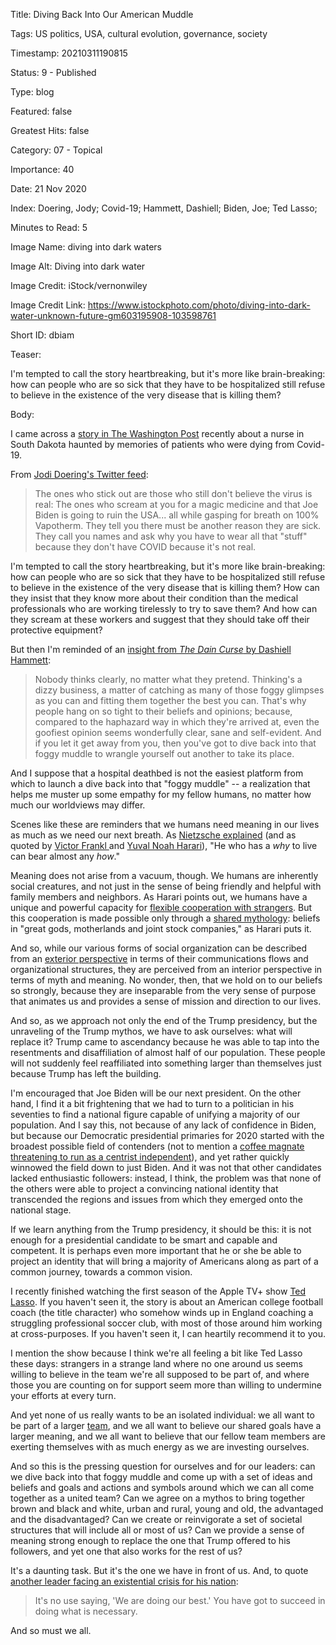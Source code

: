 Title:  Diving Back Into Our American Muddle

Tags:   US politics, USA, cultural evolution, governance, society

Timestamp: 20210311190815

Status: 9 - Published

Type:   blog

Featured: false

Greatest Hits: false

Category: 07 - Topical

Importance: 40

Date:   21 Nov 2020

Index:  Doering, Jody; Covid-19; Hammett, Dashiell; Biden, Joe; Ted Lasso; 

Minutes to Read: 5

Image Name: diving into dark waters

Image Alt: Diving into dark water

Image Credit: iStock/vernonwiley

Image Credit Link: https://www.istockphoto.com/photo/diving-into-dark-water-unknown-future-gm603195908-103598761

Short ID: dbiam

Teaser:

I'm tempted to call the story heartbreaking, but it's more like brain-breaking: how can people who are so sick that they have to be hospitalized still refuse to believe in the existence of the very disease that is killing them?


Body:

I came across a [story in The Washington Post][wapo] recently about a nurse in South Dakota haunted by memories of patients who were dying from Covid-19. 

From [Jodi Doering's Twitter feed][jodi]:

> The ones who stick out are those who still don't believe the virus is real: The ones who scream at you for a magic medicine and that Joe Biden is going to ruin the USA... all while gasping for breath on 100% Vapotherm. They tell you there must be another reason they are sick. They call you names and ask why you have to wear all that "stuff" because they don't have COVID because it's not real. 

I'm tempted to call the story heartbreaking, but it's more like brain-breaking: how can people who are so sick that they have to be hospitalized still refuse to believe in the existence of the very disease that is killing them? How can they insist that they know more about their condition than the medical professionals who are working tirelessly to try to save them? And how can they scream at these workers and suggest that they should take off their protective equipment? 

But then I'm reminded of an [insight from *The Dain Curse* by Dashiell Hammett][hammett]:

> Nobody thinks clearly, no matter what they pretend. Thinking's a dizzy business, a matter of catching as many of those foggy glimpses as you can and fitting them together the best you can. That's why people hang on so tight to their beliefs and opinions; because, compared to the haphazard way in which they're arrived at, even the goofiest opinion seems wonderfully clear, sane and self-evident. And if you let it get away from you, then you've got to dive back into that foggy muddle to wrangle yourself out another to take its place.

And I suppose that a hospital deathbed is not the easiest platform from which to launch a dive back into that "foggy muddle" -- a realization that helps me muster up some empathy for my fellow humans, no matter how much our worldviews may differ. 

Scenes like these are reminders that we humans need meaning in our lives as much as we need our next breath. As [Nietzsche explained][niet] (and as quoted by [Victor Frankl ][frankl] and [Yuval Noah Harari][harari]), "He who has a *why* to live can bear almost any *how*." 

Meaning does not arise from a vacuum, though. We humans are inherently social creatures, and not just in the sense of being friendly and helpful with family members and neighbors. As Harari points out, we humans have a unique and powerful capacity for [flexible cooperation with strangers][harari2]. But this cooperation is made possible only through a [shared mythology][harari3]: beliefs in "great gods, motherlands and joint stock companies," as Harari puts it. 

And so, while our various forms of social organization can be described from an [exterior perspective][4q] in terms of their communications flows and organizational structures, they are perceived from an interior perspective in terms of myth and meaning. No wonder, then, that we hold on to our beliefs so strongly, because they are inseparable from the very sense of purpose that animates us and provides a sense of mission and direction to our lives. 

And so, as we approach not only the end of the Trump presidency, but the unraveling of the Trump mythos, we have to ask ourselves: what will replace it? Trump came to ascendancy because he was able to tap into the resentments and disaffiliation of almost half of our population. These people will not suddenly feel reaffiliated into something larger than themselves just because Trump has left the building. 

I'm encouraged that Joe Biden will be our next president. On the other hand, I find it a bit frightening that we had to turn to a politician in his seventies to find a national figure capable of unifying a majority of our population. And I say this, not because of any lack of confidence in Biden, but because our Democratic presidential primaries for 2020 started with the broadest possible field of contenders (not to mention a [coffee magnate threatening to run as a centrist independent][schultz]), and yet rather quickly winnowed the field down to just Biden. And it was not that other candidates lacked enthusiastic followers: instead, I think, the problem was that none of the others were able to project a convincing national identity that transcended the regions and issues from which they emerged onto the national stage. 

If we learn anything from the Trump presidency, it should be this: it is not enough for a presidential candidate to be smart and capable and competent. It is perhaps even more important that he or she be able to project an identity that will bring a majority of Americans along as part of a common journey, towards a common vision.  

I recently finished watching the first season of the Apple TV+ show [Ted Lasso][lasso]. If you haven't seen it, the story is about an American college football coach (the title character) who somehow winds up in England coaching a struggling professional soccer club, with most of those around him working at cross-purposes. If you haven't seen it, I can heartily recommend it to you. 

I mention the show because I think we're all feeling a bit like Ted Lasso these days: strangers in a strange land where no one around us seems willing to believe in the team we're all supposed to be part of, and where those you are counting on for support seem more than willing to undermine your efforts at every turn. 

And yet none of us really wants to be an isolated individual: we all want to be part of a larger [team][], and we all want to believe our shared goals have a larger meaning, and we all want to believe that our fellow team members are exerting themselves with as much energy as we are investing ourselves. 

And so this is the pressing question for ourselves and for our leaders: can we dive back into that foggy muddle and come up with a set of ideas and beliefs and goals and actions and symbols around which we can all come together as a united team? Can we agree on a mythos to bring together brown and black and white, urban and rural, young and old, the advantaged and the disadvantaged? Can we create or reinvigorate a set of societal structures that will include all or most of us? Can we provide a sense of meaning strong enough to replace the one that Trump offered to his followers, and yet one that also works for the rest of us?

It's a daunting task. But it's the one we have in front of us. And, to quote [another leader facing an existential crisis for his nation][churchill]: 

> It's no use saying, 'We are doing our best.' You have got to succeed in doing what is necessary.

And so must we all. 



[4q]: https://practopian.org/blog/hbowie/the-four-quadrants-of-human-knowledge.html

[churchill]: https://practopian.org/quotes/we-are-doing-our-best.html

[frankl]: https://practopian.org/works/book/mans-search-for-meaning.html

[hammett]: https://practopian.org/quotes/thinkings-a-dizzy-business.html

[harari]: https://practopian.org/quotes/a-meaningful-life.html

[harari2]: https://practopian.org/quotes/flexible-cooperation-with-strangers.html

[harari3]: https://practopian.org/quotes/myths-are-stronger-than-anyone-could-have-imagined.html

[jodi]: https://twitter.com/JodiDoering/status/1327771329555292162

[lasso]: https://en.wikipedia.org/wiki/Ted_Lasso

[niet]: https://practopian.org/quotes/a-why-to-live.html

[schultz]: https://www.usatoday.com/story/opinion/2019/01/29/howard-schultz-2020-third-party-independent-centrist-starbucks-column/2701143002/

[team]: https://practopian.org/blog/hbowie/core-design-principles-for-teams.html

[wapo]: https://www.washingtonpost.com/health/2020/11/16/south-dakota-nurse-coronavirus-deniers/
